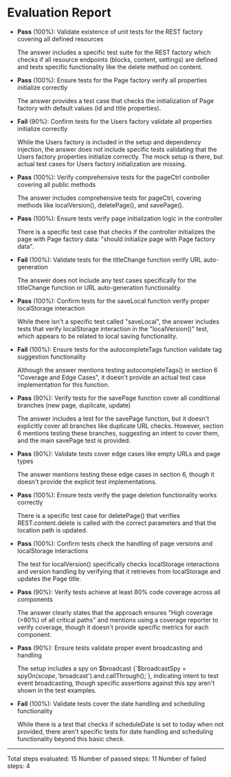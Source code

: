 # Evaluation Report

- **Pass** (100%): Validate existence of unit tests for the REST factory covering all defined resources
  
  The answer includes a specific test suite for the REST factory which checks if all resource endpoints (blocks, content, settings) are defined and tests specific functionality like the delete method on content.

- **Pass** (100%): Ensure tests for the Page factory verify all properties initialize correctly
  
  The answer provides a test case that checks the initialization of Page factory with default values (id and title properties).

- **Fail** (90%): Confirm tests for the Users factory validate all properties initialize correctly
  
  While the Users factory is included in the setup and dependency injection, the answer does not include specific tests validating that the Users factory properties initialize correctly. The mock setup is there, but actual test cases for Users factory initialization are missing.

- **Pass** (100%): Verify comprehensive tests for the pageCtrl controller covering all public methods
  
  The answer includes comprehensive tests for pageCtrl, covering methods like localVersion(), deletePage(), and savePage().

- **Pass** (100%): Ensure tests verify page initialization logic in the controller
  
  There is a specific test case that checks if the controller initializes the page with Page factory data: "should initialize page with Page factory data".

- **Fail** (100%): Validate tests for the titleChange function verify URL auto-generation
  
  The answer does not include any test cases specifically for the titleChange function or URL auto-generation functionality.

- **Pass** (100%): Confirm tests for the saveLocal function verify proper localStorage interaction
  
  While there isn't a specific test called "saveLocal", the answer includes tests that verify localStorage interaction in the "localVersion()" test, which appears to be related to local saving functionality.

- **Fail** (100%): Ensure tests for the autocompleteTags function validate tag suggestion functionality
  
  Although the answer mentions testing autocompleteTags() in section 6 "Coverage and Edge Cases", it doesn't provide an actual test case implementation for this function.

- **Pass** (90%): Verify tests for the savePage function cover all conditional branches (new page, duplicate, update)
  
  The answer includes a test for the savePage function, but it doesn't explicitly cover all branches like duplicate URL checks. However, section 6 mentions testing these branches, suggesting an intent to cover them, and the main savePage test is provided.

- **Pass** (90%): Validate tests cover edge cases like empty URLs and page types
  
  The answer mentions testing these edge cases in section 6, though it doesn't provide the explicit test implementations.

- **Pass** (100%): Ensure tests verify the page deletion functionality works correctly
  
  There is a specific test case for deletePage() that verifies REST.content.delete is called with the correct parameters and that the location path is updated.

- **Pass** (100%): Confirm tests check the handling of page versions and localStorage interactions
  
  The test for localVersion() specifically checks localStorage interactions and version handling by verifying that it retrieves from localStorage and updates the Page title.

- **Pass** (90%): Verify tests achieve at least 80% code coverage across all components
  
  The answer clearly states that the approach ensures "High coverage (>80%) of all critical paths" and mentions using a coverage reporter to verify coverage, though it doesn't provide specific metrics for each component.

- **Pass** (90%): Ensure tests validate proper event broadcasting and handling
  
  The setup includes a spy on $broadcast (`$broadcastSpy = spyOn($scope, '$broadcast').and.callThrough();`), indicating intent to test event broadcasting, though specific assertions against this spy aren't shown in the test examples.

- **Fail** (100%): Validate tests cover the date handling and scheduling functionality
  
  While there is a test that checks if scheduleDate is set to today when not provided, there aren't specific tests for date handling and scheduling functionality beyond this basic check.

---

Total steps evaluated: 15
Number of passed steps: 11
Number of failed steps: 4